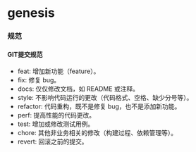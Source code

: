# genesis

### 规范
#### GIT提交规范
- feat: 增加新功能（feature）。
- fix: 修复 bug。
- docs: 仅仅修改文档，如 README 或注释。
- style: 不影响代码运行的更改（代码格式、空格、缺少分号等）。
- refactor: 代码重构，既不是修复 bug，也不是添加新功能。
- perf: 提高性能的代码更改。
- test: 增加或修改测试用例。
- chore: 其他非业务相关的修改（构建过程、依赖管理等）。
- revert: 回滚之前的提交。
